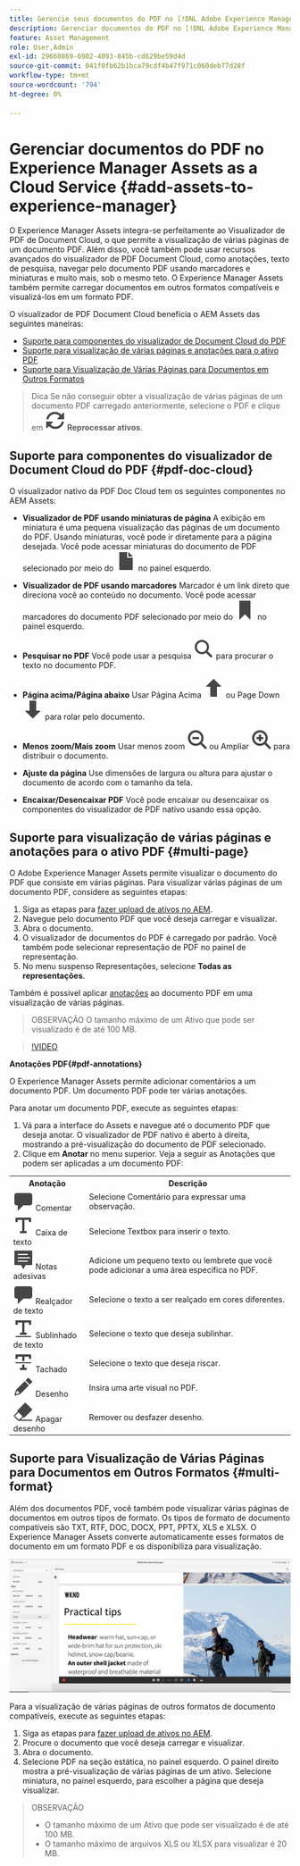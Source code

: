 ```yaml
---
title: Gerencie seus documentos do PDF no [!DNL Adobe Experience Manager].
description: Gerenciar documentos do PDF no [!DNL Adobe Experience Manager] as a [!DNL Cloud Service].
feature: Asset Management
role: User,Admin
exl-id: 29660869-6902-4093-845b-cd629be59d4d
source-git-commit: 041f0fb62b1bca79cdf4b47f971c060deb77d28f
workflow-type: tm+mt
source-wordcount: '794'
ht-degree: 0%

---
```


# Gerenciar documentos do PDF no Experience Manager Assets as a Cloud Service {#add-assets-to-experience-manager}

O Experience Manager Assets integra-se perfeitamente ao Visualizador de PDF de Document Cloud, o que permite a visualização de várias páginas de um documento PDF. Além disso, você também pode usar recursos avançados do visualizador de PDF Document Cloud, como anotações, texto de pesquisa, navegar pelo documento PDF usando marcadores e miniaturas e muito mais, sob o mesmo teto. O Experience Manager Assets também permite carregar documentos em outros formatos compatíveis e visualizá-los em um formato PDF.

O visualizador de PDF Document Cloud beneficia o AEM Assets das seguintes maneiras:
* [Suporte para componentes do visualizador de Document Cloud do PDF](#pdf-doc-cloud)
* [Suporte para visualização de várias páginas e anotações para o ativo PDF](#multi-page)
* [Suporte para Visualização de Várias Páginas para Documentos em Outros Formatos](#multi-format)

> Dica
> Se não conseguir obter a visualização de várias páginas de um documento PDF carregado anteriormente, selecione o PDF e clique em **![Reprocessar](/help/assets/assets/Reprocess.svg) Reprocessar ativos**.

## Suporte para componentes do visualizador de Document Cloud do PDF {#pdf-doc-cloud}

O visualizador nativo da PDF Doc Cloud tem os seguintes componentes no AEM Assets:

* **Visualizador de PDF usando miniaturas de página** A exibição em miniatura é uma pequena visualização das páginas de um documento do PDF. Usando miniaturas, você pode ir diretamente para a página desejada. Você pode acessar miniaturas do documento de PDF selecionado por meio do ![miniatura](/help/assets/assets/thumbnail.svg) no painel esquerdo.

* **Visualizador de PDF usando marcadores** Marcador é um link direto que direciona você ao conteúdo no documento. Você pode acessar marcadores do documento PDF selecionado por meio do ![marcador](/help/assets/assets/bookmark.svg) no painel esquerdo.

* **Pesquisar no PDF** Você pode usar a pesquisa ![pesquisa](/help/assets/assets/Search.svg) para procurar o texto no documento PDF.

* **Página acima/Página abaixo** Usar Página Acima ![Página acima](/help/assets/assets/ArrowUp.svg) ou Page Down ![Página abaixo](/help/assets/assets/ArrowDown.svg) para rolar pelo documento.

* **Menos zoom/Mais zoom** Usar menos zoom ![Menos zoom](/help/assets/assets/ZoomOut.svg) ou Ampliar ![Mais zoom](/help/assets/assets/ZoomIn.svg) para distribuir o documento.

* **Ajuste da página** Use dimensões de largura ou altura para ajustar o documento de acordo com o tamanho da tela.

* **Encaixar/Desencaixar PDF** Você pode encaixar ou desencaixar os componentes do visualizador de PDF nativo usando essa opção.

## Suporte para visualização de várias páginas e anotações para o ativo PDF {#multi-page}

O Adobe Experience Manager Assets permite visualizar o documento do PDF que consiste em várias páginas. Para visualizar várias páginas de um documento PDF, considere as seguintes etapas:

1. Siga as etapas para [fazer upload de ativos no AEM](https://experienceleague.adobe.com/docs/experience-manager-cloud-service/content/assets/manage/add-assets.html?lang=en).
1. Navegue pelo documento PDF que você deseja carregar e visualizar.
1. Abra o documento.
1. O visualizador de documentos do PDF é carregado por padrão. Você também pode selecionar representação de PDF no painel de representação.
1. No menu suspenso Representações, selecione **Todas as representações**.

Também é possível aplicar [anotações](#pdf-annotations) ao documento PDF em uma visualização de várias páginas.

> OBSERVAÇÃO
> O tamanho máximo de um Ativo que pode ser visualizado é de até 100 MB.

>[!VIDEO](https://video.tv.adobe.com/v/3409355)

<!--
![Multi-page Preview](/help/assets/assets/multi-page.png)
-->

**Anotações PDF{#pdf-annotations}**

O Experience Manager Assets permite adicionar comentários a um documento PDF. Um documento PDF pode ter várias anotações.

Para anotar um documento PDF, execute as seguintes etapas:
1. Vá para a interface do Assets e navegue até o documento PDF que deseja anotar. O visualizador de PDF nativo é aberto à direita, mostrando a pré-visualização do documento de PDF selecionado.
1. Clique em **Anotar** no menu superior.
Veja a seguir as Anotações que podem ser aplicadas a um documento PDF:

<table>
        <tr>
             <th> Anotação </th>
            <th> Descrição </th>
        </tr>
        <tr>
           <td> <img src="/help/assets/assets/Comment.svg"> Comentar </td>
            <td> Selecione Comentário para expressar uma observação. </td>
        </tr>
        <tr>
            <td> <img src="/help/assets/assets/Text.svg"> Caixa de texto </td>
            <td> Selecione Textbox para inserir o texto. </td>
        </tr>
        <tr>
            <td> <img src="/help/assets/assets/Note.svg"> Notas adesivas </td>
            <td> Adicione um pequeno texto ou lembrete que você pode adicionar a uma área específica no PDF. </td>
        </tr>
        <tr>
            <td> <img src="/help/assets/assets/Comment.svg"> Realçador de texto </td>
            <td> Selecione o texto a ser realçado em cores diferentes. </td>
        </tr>
        <tr>
            <td> <img src="/help/assets/assets/TextUnderline.svg"> Sublinhado de texto </td>
            <td> Selecione o texto que deseja sublinhar. </td>
        </tr>
        <tr>
            <td> <img src="/help/assets/assets/TextStrikethrough.svg"> Tachado </td>
            <td> Selecione o texto que deseja riscar. </td>
        </tr>
        <tr>
            <td> <img src="/help/assets/assets/Draw.svg"> Desenho </td>
            <td> Insira uma arte visual no PDF. </td>
        </tr>
        <tr>
            <td> <img src="/help/assets/assets/Erase.svg"> Apagar desenho </td>
             <td> Remover ou desfazer desenho. </td>
        </tr>
    </table>

## Suporte para Visualização de Várias Páginas para Documentos em Outros Formatos {#multi-format}

Além dos documentos PDF, você também pode visualizar várias páginas de documentos em outros tipos de formato. Os tipos de formato de documento compatíveis são TXT, RTF, DOC, DOCX, PPT, PPTX, XLS e XLSX. O Experience Manager Assets converte automaticamente esses formatos de documento em um formato PDF e os disponibiliza para visualização.

![Visualização de várias páginas de documentos em outros formatos](/help/assets/assets/multi-page-other-formats.png)

Para a visualização de várias páginas de outros formatos de documento compatíveis, execute as seguintes etapas:
1. Siga as etapas para [fazer upload de ativos no AEM](https://experienceleague.adobe.com/docs/experience-manager-cloud-service/content/assets/manage/add-assets.html?lang=en).
1. Procure o documento que você deseja carregar e visualizar.
1. Abra o documento.
1. Selecione PDF na seção estática, no painel esquerdo. O painel direito mostra a pré-visualização de várias páginas de um ativo. Selecione miniatura, no painel esquerdo, para escolher a página que deseja visualizar.

> OBSERVAÇÃO
> * O tamanho máximo de um Ativo que pode ser visualizado é de até 100 MB.
> * O tamanho máximo de arquivos XLS ou XLSX para visualizar é 20 MB.
>

